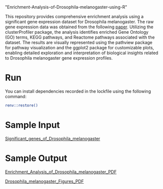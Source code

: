 "Enrichment-Analysis-of-Drosophila-melanogaster-using-R" 

This repository provides comprehensive enrichment analysis using a significant gene expression dataset for Drosophila melanogaster. The raw gene expression data was obtained from the following [paper](https://www.ncbi.nlm.nih.gov/pmc/articles/PMC3032923/). Utilizing the clusterProfiler package, the analysis identifies enriched Gene Ontology (GO) terms, KEGG pathways, and Reactome pathways associated with the dataset. The results are visually represented using the pathview package for pathway visualization and the ggplot2 package for customizable plots, enabling detailed exploration and interpretation of biological insights related to Drosophila melanogaster gene expression profiles.

# Run
You can install dependencies recorded in the lockfile using the following command:
```bash
renv::restore()
```

# Sample Input
[Significant_genes_of_Drosophila_melanogaster](https://raw.githubusercontent.com/lamamedhat/Enrichment-Analysis-of-Breast-Cancer-using-R/Drosophila_melanogaster/Data/Significant%20genes.csv)

# Sample Output
[Enrichment_Analysis_of_Drosophila_melanogaster_PDF]()

[Drosophila_melanogaster_Figures_PDF]()




